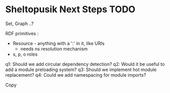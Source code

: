 # Sheltopusik Next Steps TODO

Set, Graph ..?

RDF primitives :

- Resource - anything with a ':' in it, like URIs
  - needs ns resolution mechanism
- s, p, o roles

q1: Should we add circular dependency detection?
q2: Would it be useful to add a module preloading system?
q3: Should we implement hot module replacement?
q4: Could we add namespacing for module imports?

Copy
